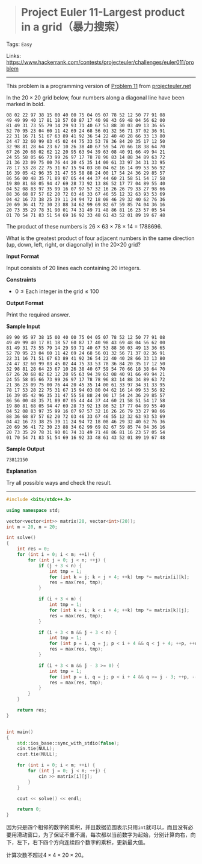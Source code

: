 > # Project Euler 11-Largest product in a grid（暴力搜索）

Tags: `Easy`

Links: https://www.hackerrank.com/contests/projecteuler/challenges/euler011/problem

-----

This problem is a programming version of [Problem 11](https://projecteuler.net/problem=11) from [projecteuler.net](https://projecteuler.net/)

In the $20 \times 20$ grid below, four numbers along a diagonal line have been marked in bold.

```
08 02 22 97 38 15 00 40 00 75 04 05 07 78 52 12 50 77 91 08
49 49 99 40 17 81 18 57 60 87 17 40 98 43 69 48 04 56 62 00
81 49 31 73 55 79 14 29 93 71 40 67 53 88 30 03 49 13 36 65
52 70 95 23 04 60 11 42 69 24 68 56 01 32 56 71 37 02 36 91
22 31 16 71 51 67 63 89 41 92 36 54 22 40 40 28 66 33 13 80
24 47 32 60 99 03 45 02 44 75 33 53 78 36 84 20 35 17 12 50
32 98 81 28 64 23 67 10 26 38 40 67 59 54 70 66 18 38 64 70
67 26 20 68 02 62 12 20 95 63 94 39 63 08 40 91 66 49 94 21
24 55 58 05 66 73 99 26 97 17 78 78 96 83 14 88 34 89 63 72
21 36 23 09 75 00 76 44 20 45 35 14 00 61 33 97 34 31 33 95
78 17 53 28 22 75 31 67 15 94 03 80 04 62 16 14 09 53 56 92
16 39 05 42 96 35 31 47 55 58 88 24 00 17 54 24 36 29 85 57
86 56 00 48 35 71 89 07 05 44 44 37 44 60 21 58 51 54 17 58
19 80 81 68 05 94 47 69 28 73 92 13 86 52 17 77 04 89 55 40
04 52 08 83 97 35 99 16 07 97 57 32 16 26 26 79 33 27 98 66
88 36 68 87 57 62 20 72 03 46 33 67 46 55 12 32 63 93 53 69
04 42 16 73 38 25 39 11 24 94 72 18 08 46 29 32 40 62 76 36
20 69 36 41 72 30 23 88 34 62 99 69 82 67 59 85 74 04 36 16
20 73 35 29 78 31 90 01 74 31 49 71 48 86 81 16 23 57 05 54
01 70 54 71 83 51 54 69 16 92 33 48 61 43 52 01 89 19 67 48
```

The product of these numbers is 26 × 63 × 78 × 14 = 1788696.

What is the greatest product of four adjacent numbers in the same direction (up, down, left, right, or diagonally) in the 20×20 grid?

**Input Format**

Input consists of $20$ lines each containing $20$ integers.

**Constraints**

- $0 \leq \text{Each integer in the grid} \leq 100$

**Output Format**

Print the required answer.

**Sample Input**

```
89 90 95 97 38 15 00 40 00 75 04 05 07 78 52 12 50 77 91 08  
49 49 99 40 17 81 18 57 60 87 17 40 98 43 69 48 04 56 62 00  
81 49 31 73 55 79 14 29 93 71 40 67 53 88 30 03 49 13 36 65  
52 70 95 23 04 60 11 42 69 24 68 56 01 32 56 71 37 02 36 91  
22 31 16 71 51 67 63 89 41 92 36 54 22 40 40 28 66 33 13 80  
24 47 32 60 99 03 45 02 44 75 33 53 78 36 84 20 35 17 12 50  
32 98 81 28 64 23 67 10 26 38 40 67 59 54 70 66 18 38 64 70  
67 26 20 68 02 62 12 20 95 63 94 39 63 08 40 91 66 49 94 21  
24 55 58 05 66 73 99 26 97 17 78 78 96 83 14 88 34 89 63 72  
21 36 23 09 75 00 76 44 20 45 35 14 00 61 33 97 34 31 33 95  
78 17 53 28 22 75 31 67 15 94 03 80 04 62 16 14 09 53 56 92  
16 39 05 42 96 35 31 47 55 58 88 24 00 17 54 24 36 29 85 57  
86 56 00 48 35 71 89 07 05 44 44 37 44 60 21 58 51 54 17 58  
19 80 81 68 05 94 47 69 28 73 92 13 86 52 17 77 04 89 55 40  
04 52 08 83 97 35 99 16 07 97 57 32 16 26 26 79 33 27 98 66  
88 36 68 87 57 62 20 72 03 46 33 67 46 55 12 32 63 93 53 69  
04 42 16 73 38 25 39 11 24 94 72 18 08 46 29 32 40 62 76 36  
20 69 36 41 72 30 23 88 34 62 99 69 82 67 59 85 74 04 36 16  
20 73 35 29 78 31 90 01 74 31 49 71 48 86 81 16 23 57 05 54  
01 70 54 71 83 51 54 69 16 92 33 48 61 43 52 01 89 19 67 48    
```

**Sample Output**

```
73812150
```

**Explanation**

Try all possible ways and check the result.

------

```c++
#include <bits/stdc++.h>

using namespace std;

vector<vector<int>> matrix(20, vector<int>(20));
int m = 20, n = 20;

int solve()
{
    int res = 0;
    for (int i = 0; i < m; ++i) {
        for (int j = 0; j < n; ++j) {
            if (j + 3 < n) {
                int tmp = 1;
                for (int k = j; k < j + 4; ++k) tmp *= matrix[i][k];
                res = max(res, tmp);
            }

            if (i + 3 < m) {
                int tmp = 1;
                for (int k = i; k < i + 4; ++k) tmp *= matrix[k][j];
                res = max(res, tmp);
            }

            if (i + 3 < m && j + 3 < n) {
                int tmp = 1;
                for (int p = i, q = j; p < i + 4 && q < j + 4; ++p, ++q) tmp *= matrix[p][q];
                res = max(res, tmp);
            }

            if (i + 3 < m && j - 3 >= 0) {
                int tmp = 1;
                for (int p = i, q = j; p < i + 4 && q >= j - 3; ++p, --q) tmp *= matrix[p][q];
                res = max(res, tmp);
            }
        }
    }

    return res;
}


int main()
{
    std::ios_base::sync_with_stdio(false);
    cin.tie(NULL);
    cout.tie(NULL);

    for (int i = 0; i < m; ++i) {
        for (int j = 0; j < n; ++j) {
            cin >> matrix[i][j];
        }
    }

    cout << solve() << endl;

    return 0;
}
```

因为只是四个相邻的数字的乘积，并且数据范围表示只用`int`就可以，而且没有必要用滑动窗口，为了保证不重不漏，每次都以当前数字为起始，分别计算向右，向下，左下，右下四个方向连续四个数字的乘积，更新最大值。

计算次数不超过$4 \times 4 \times 20 \times 20$。